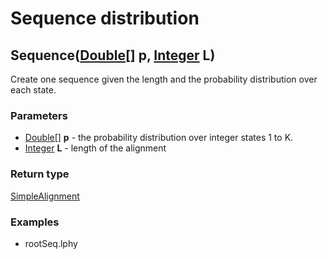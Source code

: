 Sequence distribution
=====================
Sequence([Double[]](../types/Double[].md) **p**, [Integer](../types/Integer.md) **L**)
--------------------------------------------------------------------------------------

Create one sequence given the length and the probability distribution over each state.

### Parameters

- [Double[]](../types/Double[].md) **p** - the probability distribution over integer states 1 to K.
- [Integer](../types/Integer.md) **L** - length of the alignment

### Return type

[SimpleAlignment](../types/SimpleAlignment.md)


### Examples

- rootSeq.lphy



